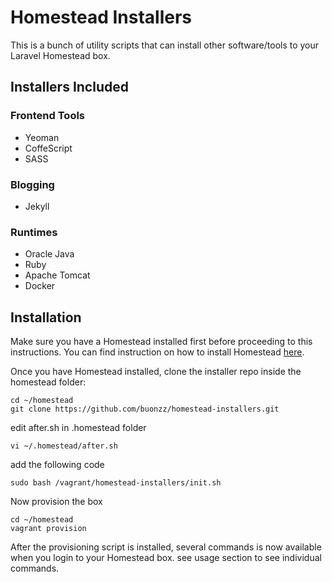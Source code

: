 # Homestead Installers

This is a bunch of utility scripts that can install other software/tools to your Laravel Homestead box.


## Installers Included

### Frontend Tools

* Yeoman
* CoffeScript
* SASS

### Blogging

* Jekyll

### Runtimes

* Oracle Java
* Ruby
* Apache Tomcat
* Docker


## Installation

Make sure you have a Homestead installed first before proceeding to this instructions. You can find instruction on how to install Homestead [here](https://laravel.com/docs/5.2/homestead#first-steps).

Once you have Homestead installed, clone the installer repo inside the homestead folder:

```
cd ~/homestead
git clone https://github.com/buonzz/homestead-installers.git
```

edit after.sh in .homestead folder

```
vi ~/.homestead/after.sh
```

add the following code

```
sudo bash /vagrant/homestead-installers/init.sh
```

Now provision the box

```
cd ~/homestead
vagrant provision
```

After the provisioning script is installed, several commands is now available when you login to your Homestead box. see usage section to see individual commands.
